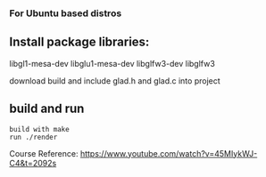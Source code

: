 

### For Ubuntu based distros ###

## Install package libraries: ##
 libgl1-mesa-dev
 libglu1-mesa-dev
 libglfw3-dev
 libglfw3

 download build and include glad.h and glad.c into project


## build and run ##
    build with make
    run ./render


Course Reference: https://www.youtube.com/watch?v=45MIykWJ-C4&t=2092s